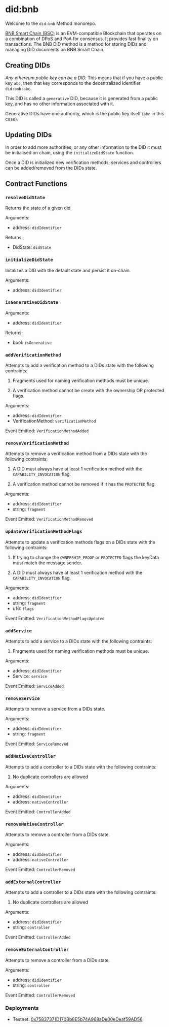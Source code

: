 # did:bnb

Welcome to the `did:bnb` Method monorepo.

[BNB Smart Chain (BSC)](https://docs.bnbchain.org/docs/learn/intro) is an EVM-compatible Blockchain that operates on a 
combination of DPoS and PoA for consensus. It provides fast finality on transactions.
The BNB DID method is a method for storing DIDs and managing DID documents on BNB Smart Chain.

## Creating DIDs

*Any ethereum public key can be a DID.* This means that if you have a public key `abc`, then that key
corresponds to the decentralized identifier `did:bnb:abc`.

This DID is called a `generative` DID, because it is generated from a public key, and has no other information associated with it.

Generative DIDs have one authority, which is the public key itself (`abc` in this case).

## Updating DIDs

In order to add more authorities, or any other information to the DID it must be initialised on chain,
using the `initializeDidState` function.

Once a DID is initialized new verification methods, services and controllers can be added/removed from the DIDs state.



## Contract Functions

### `resolveDidState`
Returns the state of a given did

Arguments:
- address: `didIdentifier`

Returns:
- DidState: `didState`

### `initializeDidState`
Initalizes a DID with the default state and persist it on-chain.

Arguments:
- address: `didIdentifier`

### `isGenerativeDidState`

Arguments:
- address: `didIdentifier`

Returns:
- bool: `isGenerative`

### `addVerificationMethod`
Attempts to add a verification method to a DIDs state with the following contraints:

1. Fragments used for naming verification methods must be unique.

2. A verification method cannot be create with the ownership OR protected flags.

Arguments:
- address: `didIdentifier`
- VerificationMethod: `verificationMethod`

Event Emitted: `VerificationMethodAdded`

### `removeVerificationMethod`
Attempts to remove a verification method from a DIDs state with the following contraints:

1. A DID must always have at least 1 verification method with the `CAPABILITY_INVOCATION` flag.

2. A verification method cannot be removed if it has the `PROTECTED` flag.

Arguments:
- address: `didIdentifier`
- string: `fragment`

Event Emitted: `VerificationMethodRemoved`

### `updateVerificationMethodFlags`
Attempts to update a verification methods flags on a DIDs state with the following contraints:

1. If trying to change the `OWNERSHIP_PROOF` or `PROTECTED` flags the keyData must match the message sender.

2. A DID must always have at least 1 verification method with the `CAPABILITY_INVOCATION` flag.

Arguments:
- address: `didIdentifier`
- string: `fragment`
- u16: `flags`

Event Emitted: `VerificationMethodFlagsUpdated`

### `addService`
Attempts to add a service to a DIDs state with the following contraints:

1. Fragments used for naming verification methods must be unique.

Arguments:
- address: `didIdentifier`
- Service: `service`

Event Emitted: `ServiceAdded`

### `removeService`
Attempts to remove a service from a DIDs state.

Arguments:
- address: `didIdentifier`
- string: `fragment`

Event Emitted: `ServiceRemoved`

### `addNativeController`
Attempts to add a controller to a DIDs state with the following contraints:

1. No duplicate controllers are allowed

Arguments:
- address: `didIdentifier`
- address: `nativeController`

Event Emitted: `ControllerAdded`

### `removeNativeController`
Attempts to remove a controller from a DIDs state.

Arguments:
- address: `didIdentifier`
- address: `nativeController`

Event Emitted: `ControllerRemoved`

### `addExternalController`
Attempts to add a controller to a DIDs state with the following contraints:

1. No duplicate controllers are allowed

Arguments:
- address: `didIdentifier`
- string: `controller`

Event Emitted: `ControllerAdded`

### `removeExternalController`
Attempts to remove a controller from a DIDs state.

Arguments:
- address: `didIdentifier`
- string: `controller`

Event Emitted: `ControllerRemoved`

### Deployments

- Testnet: [0x75837371D170Bb8E5b74A968aDe00eDeaf59AD56](https://testnet.bscscan.com/address/0x75837371d170bb8e5b74a968ade00edeaf59ad56#code)

